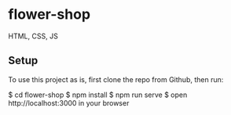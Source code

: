 # flower-shop
HTML, CSS, JS

## Setup
To use this project as is, first clone the repo from Github, then run:

$ cd flower-shop
$ npm install
$ npm run serve
$ open http://localhost:3000 in your browser
